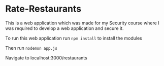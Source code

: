 # Rate-Restaurants

This is a web application which was made for my Security course where I was required to develop a web application and secure it.

To run this web application run `npm install` to install the modules

Then run `nodemon app.js`

Navigate to localhost:3000/restaurants
